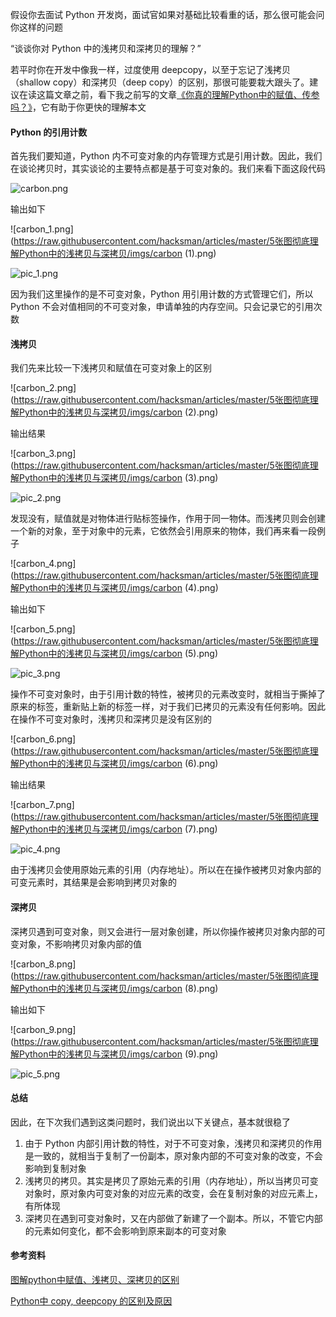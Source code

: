 



假设你去面试 Python 开发岗，面试官如果对基础比较看重的话，那么很可能会问你这样的问题



“谈谈你对 Python 中的浅拷贝和深拷贝的理解？”



若平时你在开发中像我一样，过度使用 deepcopy，以至于忘记了浅拷贝（shallow copy）和深拷贝（deep copy）的区别，那很可能要栽大跟头了。建议在读这篇文章之前，看下我之前写的文章[《你真的理解Python中的赋值、传参吗？》](http://www.zxiaoji.com/?p=473)，它有助于你更快的理解本文



#### Python 的引用计数

首先我们要知道，Python 内不可变对象的内存管理方式是引用计数。因此，我们在谈论拷贝时，其实谈论的主要特点都是基于可变对象的。我们来看下面这段代码



![carbon.png](https://raw.githubusercontent.com/hacksman/articles/master/5张图彻底理解Python中的浅拷贝与深拷贝/imgs/carbon.png)



输出如下



![carbon_1.png](https://raw.githubusercontent.com/hacksman/articles/master/5张图彻底理解Python中的浅拷贝与深拷贝/imgs/carbon (1).png)

![pic_1.png](https://raw.githubusercontent.com/hacksman/articles/master/5张图彻底理解Python中的浅拷贝与深拷贝/imgs/image-20190217160609047.png)

因为我们这里操作的是不可变对象，Python 用引用计数的方式管理它们，所以 Python 不会对值相同的不可变对象，申请单独的内存空间。只会记录它的引用次数



#### 浅拷贝

我们先来比较一下浅拷贝和赋值在可变对象上的区别



![carbon_2.png](https://raw.githubusercontent.com/hacksman/articles/master/5张图彻底理解Python中的浅拷贝与深拷贝/imgs/carbon (2).png)

输出结果

![carbon_3.png](https://raw.githubusercontent.com/hacksman/articles/master/5张图彻底理解Python中的浅拷贝与深拷贝/imgs/carbon (3).png)

![pic_2.png](https://raw.githubusercontent.com/hacksman/articles/master/5张图彻底理解Python中的浅拷贝与深拷贝/imgs/image-20190217162327378.png)

发现没有，赋值就是对物体进行贴标签操作，作用于同一物体。而浅拷贝则会创建一个新的对象，至于对象中的元素，它依然会引用原来的物体，我们再来看一段例子



![carbon_4.png](https://raw.githubusercontent.com/hacksman/articles/master/5张图彻底理解Python中的浅拷贝与深拷贝/imgs/carbon (4).png)

输出如下

![carbon_5.png](https://raw.githubusercontent.com/hacksman/articles/master/5张图彻底理解Python中的浅拷贝与深拷贝/imgs/carbon (5).png)



![pic_3.png](https://raw.githubusercontent.com/hacksman/articles/master/5张图彻底理解Python中的浅拷贝与深拷贝/imgs/image-20190217170908126.png)



操作不可变对象时，由于引用计数的特性，被拷贝的元素改变时，就相当于撕掉了原来的标签，重新贴上新的标签一样，对于我们已拷贝的元素没有任何影响。因此在操作不可变对象时，浅拷贝和深拷贝是没有区别的



![carbon_6.png](https://raw.githubusercontent.com/hacksman/articles/master/5张图彻底理解Python中的浅拷贝与深拷贝/imgs/carbon (6).png)

输出结果

![carbon_7.png](https://raw.githubusercontent.com/hacksman/articles/master/5张图彻底理解Python中的浅拷贝与深拷贝/imgs/carbon (7).png)

![pic_4.png](https://raw.githubusercontent.com/hacksman/articles/master/5张图彻底理解Python中的浅拷贝与深拷贝/imgs/image-20190217175458807.png)

由于浅拷贝会使用原始元素的引用（内存地址）。所以在在操作被拷贝对象内部的可变元素时，其结果是会影响到拷贝对象的



#### 深拷贝



深拷贝遇到可变对象，则又会进行一层对象创建，所以你操作被拷贝对象内部的可变对象，不影响拷贝对象内部的值



![carbon_8.png](https://raw.githubusercontent.com/hacksman/articles/master/5张图彻底理解Python中的浅拷贝与深拷贝/imgs/carbon (8).png)

输出如下

![carbon_9.png](https://raw.githubusercontent.com/hacksman/articles/master/5张图彻底理解Python中的浅拷贝与深拷贝/imgs/carbon (9).png)

![pic_5.png](https://raw.githubusercontent.com/hacksman/articles/master/5张图彻底理解Python中的浅拷贝与深拷贝/imgs/image-20190217181758479.png)

#### 总结

因此，在下次我们遇到这类问题时，我们说出以下关键点，基本就很稳了

1. 由于 Python 内部引用计数的特性，对于不可变对象，浅拷贝和深拷贝的作用是一致的，就相当于复制了一份副本，原对象内部的不可变对象的改变，不会影响到复制对象
2. 浅拷贝的拷贝。其实是拷贝了原始元素的引用（内存地址），所以当拷贝可变对象时，原对象内可变对象的对应元素的改变，会在复制对象的对应元素上，有所体现
3. 深拷贝在遇到可变对象时，又在内部做了新建了一个副本。所以，不管它内部的元素如何变化，都不会影响到原来副本的可变对象



#### 参考资料

[图解python中赋值、浅拷贝、深拷贝的区别](https://www.cnblogs.com/eczhou/p/7860668.html)

[Python中 copy, deepcopy 的区别及原因](https://iaman.actor/blog/2016/04/17/copy-in-python#copydifference)